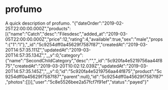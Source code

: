 # profumo

A quick description of profumo.
"{"dateOrder":"2019-02-25T22:00:00.000Z","products":[{"name":"Catch","desc":"Filesdesc","added_at":"2019-03-05T22:00:00.000Z","price":12,"rating":4,"available":true,"sex":"male","props":{"1":"l"},"_id":"5c9254dff0a45629f7587f87","createdAt":"2019-03-20T14:57:35.111Z","updatedAt":"2019-03-20T14:57:35.134Z","__v":0,"category":{"name":"SecondChildCategory","desc":"","_id":"5c920fa4e5219756aa44f875","createdAt":"2019-03-20T10:02:12.039Z","updatedAt":"2019-03-20T14:57:35.145Z","__v":0,"id":"5c920fa4e5219756aa44f875","product":"5c9254dff0a45629f7587f87","parent":null},"id":"5c9254dff0a45629f7587f87","photos":[]}],"user":"5c8e5526bee2a57fcf7f91ef","status":"payed"}"
